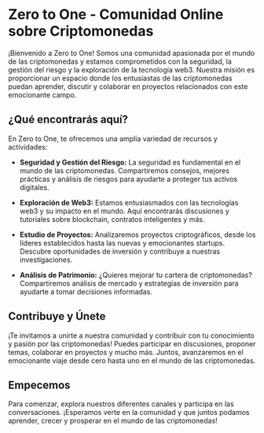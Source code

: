 # Zero to One - Comunidad Online sobre Criptomonedas

¡Bienvenido a Zero to One! Somos una comunidad apasionada por el mundo de las criptomonedas y estamos comprometidos con la seguridad, la gestión del riesgo y la exploración de la tecnología web3. Nuestra misión es proporcionar un espacio donde los entusiastas de las criptomonedas puedan aprender, discutir y colaborar en proyectos relacionados con este emocionante campo.

## ¿Qué encontrarás aquí?

En Zero to One, te ofrecemos una amplia variedad de recursos y actividades:

- **Seguridad y Gestión del Riesgo:** La seguridad es fundamental en el mundo de las criptomonedas. Compartiremos consejos, mejores prácticas y análisis de riesgos para ayudarte a proteger tus activos digitales.

- **Exploración de Web3:** Estamos entusiasmados con las tecnologías web3 y su impacto en el mundo. Aquí encontrarás discusiones y tutoriales sobre blockchain, contratos inteligentes y más.

- **Estudio de Proyectos:** Analizaremos proyectos criptográficos, desde los líderes establecidos hasta las nuevas y emocionantes startups. Descubre oportunidades de inversión y contribuye a nuestras investigaciones.

- **Análisis de Patrimonio:** ¿Quieres mejorar tu cartera de criptomonedas? Compartiremos análisis de mercado y estrategias de inversión para ayudarte a tomar decisiones informadas.

## Contribuye y Únete

¡Te invitamos a unirte a nuestra comunidad y contribuir con tu conocimiento y pasión por las criptomonedas! Puedes participar en discusiones, proponer temas, colaborar en proyectos y mucho más. Juntos, avanzaremos en el emocionante viaje desde cero hasta uno en el mundo de las criptomonedas.

## Empecemos

Para comenzar, explora nuestros diferentes canales y participa en las conversaciones. ¡Esperamos verte en la comunidad y que juntos podamos aprender, crecer y prosperar en el mundo de las criptomonedas!

